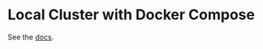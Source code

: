 # Local Cluster with Docker Compose

See the [docs](https://docs.pelldvs.com/v0.38.x/networks/docker-compose.html).
